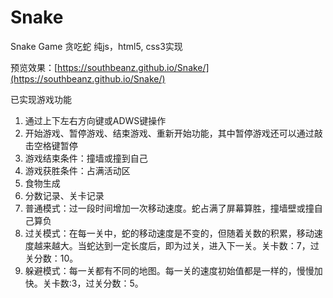 # Snake
Snake Game 贪吃蛇
纯js，html5, css3实现

预览效果：[https://southbeanz.github.io/Snake/](https://southbeanz.github.io/Snake/)

已实现游戏功能
1. 通过上下左右方向键或ADWS键操作
2. 开始游戏、暂停游戏、结束游戏、重新开始功能，其中暂停游戏还可以通过敲击空格键暂停
3. 游戏结束条件：撞墙或撞到自己
4. 游戏获胜条件：占满活动区
5. 食物生成
6. 分数记录、关卡记录
7. 普通模式：过一段时间增加一次移动速度。蛇占满了屏幕算胜，撞墙壁或撞自己算负
8. 过关模式：在每一关中，蛇的移动速度是不变的，但随着关数的积累，移动速度越来越大。当蛇达到一定长度后，即为过关，进入下一关。关卡数：7，过关分数：10。
9. 躲避模式：每一关都有不同的地图。每一关的速度初始值都是一样的，慢慢加快。关卡数:3，过关分数：5。